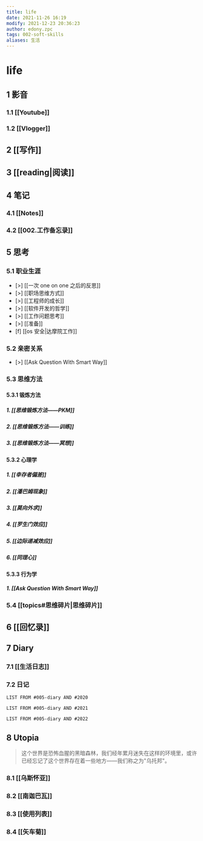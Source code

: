 ```yaml
---
title: life
date: 2021-11-26 16:19
modify: 2021-12-23 20:36:23
author: edony.zpc
tags: 002-soft-skills
aliases: 生活
---
```



# life
## 1 影音
### 1.1 [[Youtube]]
### 1.2 [[Vlogger]]

## 2 [[写作]]

## 3 [[reading|阅读]]

## 4 笔记
### 4.1 [[Notes]]
### 4.2 [[002.工作备忘录]]

## 5 思考
### 5.1 职业生涯
- [>] [[一次 one on one 之后的反思]]
- [>] [[职场思维方式]]
- [>] [[工程师的成长]]
- [>] [[软件开发的哲学]]
- [>] [[工作问题思考]]
- [>] [[准备]]
- [f] [[os 安全|达摩院工作]]

### 5.2 亲密关系
- [>] [[Ask Question With Smart Way]]

### 5.3 思维方法
#### 5.3.1 锻炼方法
##### 1. [[思维锻炼方法——PKM]]
##### 2. [[思维锻炼方法——训练]]
##### 3. [[思维锻炼方法——冥想]]
#### 5.3.2 心理学
##### 1. [[幸存者偏差]]
##### 2. [[潘巴姆现象]]
##### 3. [[莫向外求]]
##### 4. [[罗生门效应]]
##### 5. [[边际递减效应]]
##### 6. [[同理心]]
#### 5.3.3 行为学
##### 1. [[Ask Question With Smart Way]]

### 5.4 [[topics#思维碎片|思维碎片]]

## 6 [[回忆录]]

## 7 Diary
### 7.1 [[生活日志]]
### 7.2 日记
```dataview
LIST FROM #005-diary AND #2020 
```
```dataview
LIST FROM #005-diary AND #2021
```
```dataview
LIST FROM #005-diary AND #2022
```


## 8 Utopia
> 这个世界是恐怖血腥的黑暗森林，我们经年累月迷失在这样的环境里，或许已经忘记了这个世界存在着一些地方——我们称之为"乌托邦"。
### 8.1 [[乌斯怀亚]]
### 8.2 [[南迦巴瓦]]
### 8.3 [[使用列表]]
### 8.4 [[矢车菊]]

